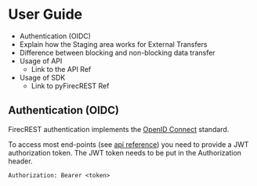 # User Guide

- Authentication (OIDC)
- Explain how the Staging area works for External Transfers
- Difference between blocking and non-blocking data transfer
- Usage of API
  - Link to the API Ref
- Usage of SDK
  - Link to pyFirecREST Ref



## Authentication (OIDC)

FirecREST authentication implements the [OpenID Connect](https://auth0.com/docs/authenticate/protocols/openid-connect-protocol) standard.

To access most end-points (see [api reference](./openapi)) you need to provide a JWT authorization token. The JWT token needs to be put in the Authorization header.

```
Authorization: Bearer <token>
```
